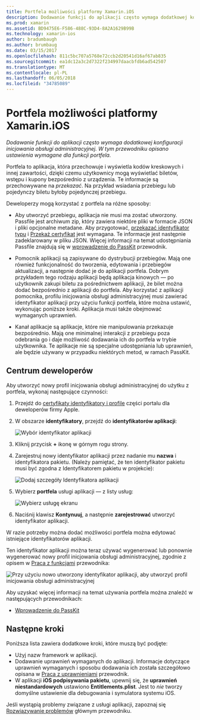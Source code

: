 ```yaml
---
title: Portfela możliwości platformy Xamarin.iOS
description: Dodawanie funkcji do aplikacji często wymaga dodatkowej konfiguracji inicjowania obsługi administracyjnej. W tym przewodniku opisano ustawienia wymagane dla funkcji portfela.
ms.prod: xamarin
ms.assetid: BD9475E6-F586-488C-93D4-8A2A1629B99B
ms.technology: xamarin-ios
author: bradumbaugh
ms.author: brumbaug
ms.date: 03/15/2017
ms.openlocfilehash: 811c5bc707a5768e72ccb2d20541d16af67ab835
ms.sourcegitcommit: ea1dc12a3c2d7322f234997daacbfdb6ad542507
ms.translationtype: MT
ms.contentlocale: pl-PL
ms.lasthandoff: 06/05/2018
ms.locfileid: "34785089"
---
```

# <a name="wallet-capabilities-in-xamarinios"></a>Portfela możliwości platformy Xamarin.iOS

_Dodawanie funkcji do aplikacji często wymaga dodatkowej konfiguracji inicjowania obsługi administracyjnej. W tym przewodniku opisano ustawienia wymagane dla funkcji portfela._

Portfela to aplikacja, która przechowuje i wyświetla kodów kreskowych i innej zawartości, dzięki czemu użytkownicy mogą wyświetlać biletów, wstępu i kupony bezpośrednio z urządzenia. Te informacje są przechowywane na _przekazać_. Na przykład wsiadania przebiegu lub pojedynczy biletu byłoby pojedynczej przebiegu. 

Deweloperzy mogą korzystać z portfela na różne sposoby:

*   Aby utworzyć przebiegu, aplikacja nie musi ma zostać utworzony. Passfile jest archiwum zip, który zawiera niektóre pliki w formacie JSON i pliki opcjonalne metadane. Aby przygotować, [przekazać identyfikator typu](~/ios/platform/passkit.md) i [Przekaż certyfikat](~/ios/platform/passkit.md) jest wymagana. Te informacje jest następnie zadeklarowany w pliku JSON. Więcej informacji na temat udostępniania Passfile znajdują się w [wprowadzenie do PassKit](~/ios/platform/passkit.md) przewodnik.

*   Pomocnik aplikacji są zapisywane do dystrybucji przebiegów. Mają one również funkcjonalność do tworzenia, edytowania i przebiegów aktualizacji, a następnie dodać je do aplikacji portfela. Dobrym przykładem tego rodzaju aplikacji będą aplikacja kinowych — po użytkownik zakupi biletu za pośrednictwem aplikacji, że bilet można dodać bezpośrednio z aplikacji do portfela. Aby korzystać z aplikacji pomocnika, profilu inicjowania obsługi administracyjnej musi zawierać identyfikator aplikacji przy użyciu funkcji portfela, które można ustawić, wykonując poniższe kroki. Aplikacja musi także obejmować wymaganych uprawnień.

*   Kanał aplikacje są aplikacje, które nie manipulowania przekazuje bezpośrednio. Mają one minimalnej interakcji z przebiegu poza odebrania go i daje możliwość dodawania ich do portfela w trybie użytkownika. Te aplikacje nie są specjalne udostępniania lub uprawnień, ale będzie używany w przypadku niektórych metod, w ramach PassKit.

## <a name="developer-center"></a>Centrum deweloperów

Aby utworzyć nowy profil inicjowania obsługi administracyjnej do użytku z portfela, wykonaj następujące czynności:

1.  Przejdź do [certyfikaty identyfikatory i profile](https://developer.apple.com/account/ios/certificate/) części portalu dla deweloperów firmy Apple.
2.  W obszarze **identyfikatory**, przejdź do **identyfikatorów aplikacji**: 
    
    ![Wybór identyfikator aplikacji](wallet-capabilities-images/image17.png)

3.  Kliknij przycisk **+** ikonę w górnym rogu strony.
4.  Zarejestruj nowy identyfikator aplikacji przez nadanie mu **nazwa** i identyfikatora pakietu. (Należy pamiętać, że ten identyfikator pakietu musi być zgodna z Identyfikatorem pakietu w projekcie):
   
    ![Dodaj szczegóły Identyfikatora aplikacji](wallet-capabilities-images/image18.png)

5.  Wybierz **portfela** usługi aplikacji — z listy usług:
    
    ![Wybierz usługę ekranu](wallet-capabilities-images/image19.png)

6.  Naciśnij klawisz **Kontynuuj**, a następnie **zarejestrować** utworzyć identyfikator aplikacji.

W razie potrzeby można dodać możliwości portfela można edytować istniejące identyfikatorów aplikacji.

Ten identyfikator aplikacji można teraz używać wygenerować lub ponownie wygenerować nowy profil inicjowania obsługi administracyjnej, zgodnie z opisem w [Praca z funkcjami](~/ios/deploy-test/provisioning/capabilities/index.md) przewodnika:

![Przy użyciu nowo utworzony identyfikator aplikacji, aby utworzyć profil inicjowania obsługi administracyjnej](wallet-capabilities-images/image20.png)


Aby uzyskać więcej informacji na temat używania portfela można znaleźć w następujących przewodnikach:

*   [Wprowadzenie do PassKit](~/ios/platform/passkit.md)
 
## <a name="next-steps"></a>Następne kroki
 
Poniższa lista zawiera dodatkowe kroki, które muszą być podjęte:

* Użyj nazw framework w aplikacji.
* Dodawanie uprawnień wymaganych do aplikacji. Informacje dotyczące uprawnień wymaganych i sposobu dodawania ich została szczegółowo opisana w [Praca z uprawnieniami](~/ios/deploy-test/provisioning/entitlements.md) przewodnik.
* W aplikacji **iOS podpisywania pakietu**, upewnij się, że **uprawnień niestandardowych** ustawiono **Entitlements.plist**. Jest to _nie_ tworzy domyślne ustawienie dla debugowania i symulatora systemu iOS.

Jeśli wystąpią problemy związane z usługi aplikacji, zapoznaj się [Rozwiązywanie problemów](~/ios/deploy-test/provisioning/capabilities/index.md) głównym przewodniku.